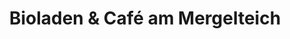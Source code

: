 ---
title: "Bioladen & Café am Mergelteich"
url: /dortmund/bioladen-und-cafe-am-mergelteich/
shop: Supermarkt
---